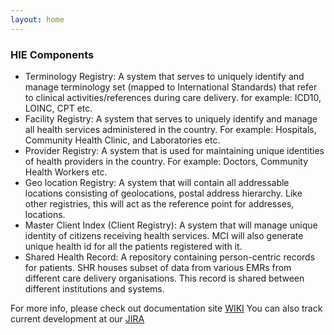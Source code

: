 ```yaml
---
layout: home
---
```


### HIE Components

- Terminology Registry: A system that serves to uniquely identify and manage terminology set (mapped to International Standards) that refer to clinical activities/references during care delivery. for example: ICD10, LOINC, CPT etc.
- Facility Registry: A system that serves to uniquely identify and manage all health services administered in the country. For example: Hospitals, Community Health Clinic, and Laboratories etc.
- Provider Registry: A system that is used for maintaining unique identities of health providers in the country. For example: Doctors, Community Health Workers etc.
- Geo location Registry: A system that will contain all addressable locations consisting of geolocations, postal address hierarchy. Like other registries, this will act as the reference point for addresses, locations.
- Master Client Index (Client Registry): A system that will manage unique identity of citizens receiving health services. MCI will also generate unique health id for all the patients registered with it.
- Shared Health Record:  A repository containing person-centric records for patients. SHR houses subset of data from various EMRs from different care delivery organisations. This record is shared between different institutions and systems.



For more info, please check out documentation site [WIKI](https://sharedhealth.atlassian.net/wiki/display/docs)
You can also track current development at our [JIRA](https://sharedhealth.atlassian.net/projects/BSHR/summary) 
